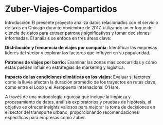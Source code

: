 # Zuber-Viajes-Compartidos

Introducción
El presente proyecto analiza datos relacionados con el servicio de taxis en Chicago durante noviembre de 2017, utilizando un enfoque de ciencia de datos para extraer patrones significativos y tomar decisiones informadas. El análisis se enfoca en tres áreas clave:

**Distribución y frecuencia de viajes por compañía:** Identificar las empresas líderes del sector y explorar los factores que influyen en su popularidad.

**Patrones de viajes por barrio:** Examinar las zonas más concurridas y cómo estas pueden influir en estrategias de marketing y logística.

**Impacto de las condiciones climáticas en los viajes:** Evaluar si factores como la lluvia afectan la duración promedio de los trayectos en rutas clave, como entre el Loop y el Aeropuerto Internacional O’Hare.

A través de una metodología rigurosa que incluye la limpieza y procesamiento de datos, análisis exploratorios y pruebas de hipótesis, el objetivo es ofrecer insights valiosos para mejorar la toma de decisiones en el sector del transporte urbano, proporcionando recomendaciones específicas para empresas como Zuber.
